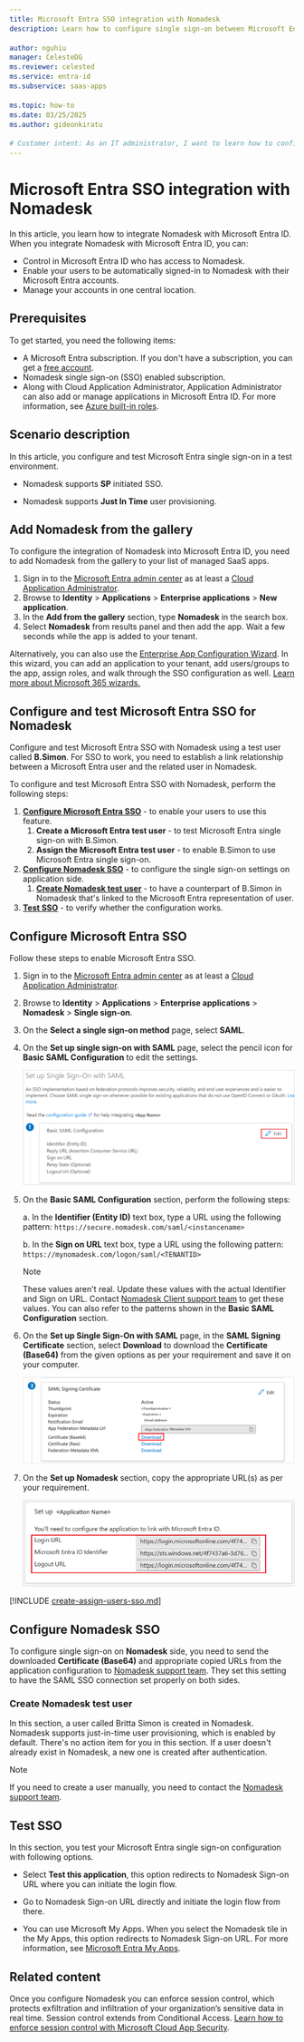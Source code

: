 ```yaml
---
title: Microsoft Entra SSO integration with Nomadesk
description: Learn how to configure single sign-on between Microsoft Entra ID and Nomadesk.

author: nguhiu
manager: CelesteDG
ms.reviewer: celested
ms.service: entra-id
ms.subservice: saas-apps

ms.topic: how-to
ms.date: 03/25/2025
ms.author: gideonkiratu

# Customer intent: As an IT administrator, I want to learn how to configure single sign-on between Microsoft Entra ID and Nomadesk so that I can control who has access to Nomadesk, enable automatic sign-in with Microsoft Entra accounts, and manage my accounts in one central location.
---
```

# Microsoft Entra SSO integration with Nomadesk

In this article,  you learn how to integrate Nomadesk with Microsoft Entra ID. When you integrate Nomadesk with Microsoft Entra ID, you can:

* Control in Microsoft Entra ID who has access to Nomadesk.
* Enable your users to be automatically signed-in to Nomadesk with their Microsoft Entra accounts.
* Manage your accounts in one central location.

## Prerequisites

To get started, you need the following items:

* A Microsoft Entra subscription. If you don't have a subscription, you can get a [free account](https://azure.microsoft.com/free/).
* Nomadesk single sign-on (SSO) enabled subscription.
* Along with Cloud Application Administrator, Application Administrator can also add or manage applications in Microsoft Entra ID.
For more information, see [Azure built-in roles](~/identity/role-based-access-control/permissions-reference.md).

## Scenario description

In this article,  you configure and test Microsoft Entra single sign-on in a test environment.

* Nomadesk supports **SP** initiated SSO.

* Nomadesk supports **Just In Time** user provisioning.

## Add Nomadesk from the gallery

To configure the integration of Nomadesk into Microsoft Entra ID, you need to add Nomadesk from the gallery to your list of managed SaaS apps.

1. Sign in to the [Microsoft Entra admin center](https://entra.microsoft.com) as at least a [Cloud Application Administrator](~/identity/role-based-access-control/permissions-reference.md#cloud-application-administrator).
1. Browse to **Identity** > **Applications** > **Enterprise applications** > **New application**.
1. In the **Add from the gallery** section, type **Nomadesk** in the search box.
1. Select **Nomadesk** from results panel and then add the app. Wait a few seconds while the app is added to your tenant.

 Alternatively, you can also use the [Enterprise App Configuration Wizard](https://portal.office.com/AdminPortal/home?Q=Docs#/azureadappintegration). In this wizard, you can add an application to your tenant, add users/groups to the app, assign roles, and walk through the SSO configuration as well. [Learn more about Microsoft 365 wizards.](/microsoft-365/admin/misc/azure-ad-setup-guides)

<a name='configure-and-test-azure-ad-sso-for-nomadesk'></a>

## Configure and test Microsoft Entra SSO for Nomadesk

Configure and test Microsoft Entra SSO with Nomadesk using a test user called **B.Simon**. For SSO to work, you need to establish a link relationship between a Microsoft Entra user and the related user in Nomadesk.

To configure and test Microsoft Entra SSO with Nomadesk, perform the following steps:

1. **[Configure Microsoft Entra SSO](#configure-azure-ad-sso)** - to enable your users to use this feature.
    1. **Create a Microsoft Entra test user** - to test Microsoft Entra single sign-on with B.Simon.
    1. **Assign the Microsoft Entra test user** - to enable B.Simon to use Microsoft Entra single sign-on.
1. **[Configure Nomadesk SSO](#configure-nomadesk-sso)** - to configure the single sign-on settings on application side.
    1. **[Create Nomadesk test user](#create-nomadesk-test-user)** - to have a counterpart of B.Simon in Nomadesk that's linked to the Microsoft Entra representation of user.
1. **[Test SSO](#test-sso)** - to verify whether the configuration works.

<a name='configure-azure-ad-sso'></a>

## Configure Microsoft Entra SSO

Follow these steps to enable Microsoft Entra SSO.

1. Sign in to the [Microsoft Entra admin center](https://entra.microsoft.com) as at least a [Cloud Application Administrator](~/identity/role-based-access-control/permissions-reference.md#cloud-application-administrator).
1. Browse to **Identity** > **Applications** > **Enterprise applications** > **Nomadesk** > **Single sign-on**.
1. On the **Select a single sign-on method** page, select **SAML**.
1. On the **Set up single sign-on with SAML** page, select the pencil icon for **Basic SAML Configuration** to edit the settings.

   ![Edit Basic SAML Configuration](common/edit-urls.png)

1. On the **Basic SAML Configuration** section, perform the following steps:

    a. In the **Identifier (Entity ID)** text box, type a URL using the following pattern:
    `https://secure.nomadesk.com/saml/<instancename>`

	b. In the **Sign on URL** text box, type a URL using the following pattern:
    `https://mynomadesk.com/logon/saml/<TENANTID>`

	> [!NOTE]
	> These values aren't real. Update these values with the actual Identifier and Sign on URL. Contact [Nomadesk Client support team](mailto:support@nomadesk.com) to get these values. You can also refer to the patterns shown in the **Basic SAML Configuration** section.

1. On the **Set up Single Sign-On with SAML** page, in the **SAML Signing Certificate** section, select **Download** to download the **Certificate (Base64)** from the given options as per your requirement and save it on your computer.

	![The Certificate download link](common/certificatebase64.png)

1. On the **Set up Nomadesk** section, copy the appropriate URL(s) as per your requirement.

	![Copy configuration URLs](common/copy-configuration-urls.png)

<a name='create-an-azure-ad-test-user'></a>

[!INCLUDE [create-assign-users-sso.md](~/identity/saas-apps/includes/create-assign-users-sso.md)]

## Configure Nomadesk SSO

To configure single sign-on on **Nomadesk** side, you need to send the downloaded **Certificate (Base64)** and appropriate copied URLs from the application configuration to [Nomadesk support team](mailto:support@nomadesk.com). They set this setting to have the SAML SSO connection set properly on both sides.

### Create Nomadesk test user

In this section, a user called Britta Simon is created in Nomadesk. Nomadesk supports just-in-time user provisioning, which is enabled by default. There's no action item for you in this section. If a user doesn't already exist in Nomadesk, a new one is created after authentication.

>[!NOTE]
>If you need to create a user manually, you need to contact the [Nomadesk support team](mailto:support@nomadesk.com).

## Test SSO

In this section, you test your Microsoft Entra single sign-on configuration with following options. 

* Select **Test this application**, this option redirects to Nomadesk Sign-on URL where you can initiate the login flow. 

* Go to Nomadesk Sign-on URL directly and initiate the login flow from there.

* You can use Microsoft My Apps. When you select the Nomadesk tile in the My Apps, this option redirects to Nomadesk Sign-on URL. For more information, see [Microsoft Entra My Apps](/azure/active-directory/manage-apps/end-user-experiences#azure-ad-my-apps).

## Related content

Once you configure Nomadesk you can enforce session control, which protects exfiltration and infiltration of your organization’s sensitive data in real time. Session control extends from Conditional Access. [Learn how to enforce session control with Microsoft Cloud App Security](/cloud-app-security/proxy-deployment-aad).

